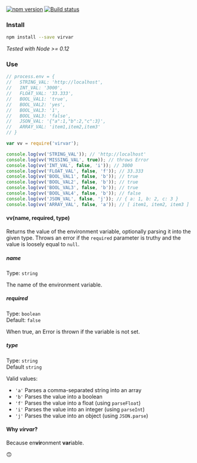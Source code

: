 [![npm version](https://badge.fury.io/js/virvar.svg)](https://badge.fury.io/js/virvar)
[![Build status](https://travis-ci.org/gswalden/virvar.svg?branch=master)](https://travis-ci.org/gswalden/virvar)

### Install
```sh
npm install --save virvar
```

*Tested with Node >= 0.12*

### Use
```js
// process.env = {
//   STRING_VAL: 'http://localhost',
//   INT_VAL: '3000',
//   FLOAT_VAL: '33.333',
//   BOOL_VAL1: 'true',
//   BOOL_VAL2: 'yes',
//   BOOL_VAL3: '1',
//   BOOL_VAL3: 'false',
//   JSON_VAL: '{"a":1,"b":2,"c":3}',
//   ARRAY_VAL: 'item1,item2,item3'
// }

var vv = require('virvar');

console.log(vv('STRING_VAL')); // 'http://localhost'
console.log(vv('MISSING_VAL', true)); // throws Error
console.log(vv('INT_VAL', false, 'i')); // 3000
console.log(vv('FLOAT_VAL', false, 'f')); // 33.333
console.log(vv('BOOL_VAL1', false, 'b')); // true
console.log(vv('BOOL_VAL2', false, 'b')); // true
console.log(vv('BOOL_VAL3', false, 'b')); // true
console.log(vv('BOOL_VAL4', false, 'b')); // false
console.log(vv('JSON_VAL', false, 'j')); // { a: 1, b: 2, c: 3 }
console.log(vv('ARRAY_VAL', false, 'a')); // [ item1, item2, item3 ]
```

#### vv(name, required, type)
Returns the value of the environment variable, optionally parsing it into the given type.
Throws an error if the `required` parameter is truthy and the value is loosely equal to `null`.

##### name
Type: `string`

The name of the environment variable.

##### required
Type: `boolean`<br>
Default: `false`

When true, an Error is thrown if the variable is not set.

##### type
Type: `string`<br>
Default `string`

Valid values:

- `'a'` Parses a comma-separated string into an array
- `'b'` Parses the value into a boolean
- `'f'` Parses the value into a float (using `parseFloat`)
- `'i'` Parses the value into an integer (using `parseInt`)
- `'j'` Parses the value into an object (using `JSON.parse`)

#### Why *virvar*?
Because en**vir**onment **var**iable.

🙃
